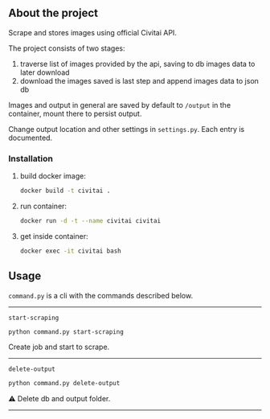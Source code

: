 ## About the project

Scrape and stores images using official Civitai API.

The project consists of two stages:

1. traverse list of images provided by the api, saving to db images data to later download
2. download the images saved is last step and append images data to json db

Images and output in general are saved by default to `/output` in the container, mount there to persist output.

Change output location and other settings in `settings.py`. Each entry is documented.

### Installation

1. build docker image:
   ```sh
   docker build -t civitai .
   ```
2. run container:
   ```sh
   docker run -d -t --name civitai civitai
   ```
5. get inside container:
   ```sh
   docker exec -it civitai bash
   ```

## Usage

`command.py` is a cli with the commands described below.

---

`start-scraping`

```sh
python command.py start-scraping
```

Create job and start to scrape.

---

`delete-output`

```sh
python command.py delete-output
```

⚠️ Delete db and output folder.

---
